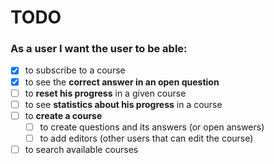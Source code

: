 # TODO

### As a user I want the user to be able:
- [x] to subscribe to a course
- [x] to see the **correct answer in an open question**
- [ ] to **reset his progress** in a given course
- [ ] to see **statistics about his progress** in a course
- [ ] to **create a course**
  - [ ] to create questions and its answers (or open answers)
  - [ ] to add editors (other users that can edit the course)
- [ ] to search available courses
